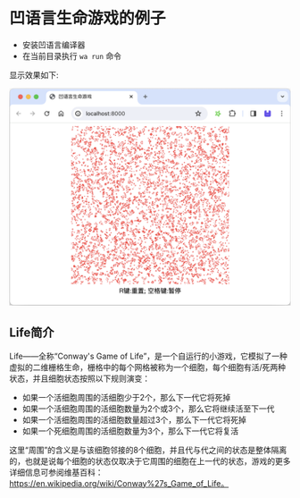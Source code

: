 # 凹语言生命游戏的例子

- 安装凹语言编译器
- 在当前目录执行 `wa run` 命令

显示效果如下:

![](screenshot.png)

## Life简介

Life——全称“Conway's Game of Life”，是一个自运行的小游戏，它模拟了一种虚拟的二维栅格生命，栅格中的每个网格被称为一个细胞，每个细胞有活/死两种状态，并且细胞状态按照以下规则演变：

- 如果一个活细胞周围的活细胞少于2个，那么下一代它将死掉
- 如果一个活细胞周围的活细胞数量为2个或3个，那么它将继续活至下一代
- 如果一个活细胞周围的活细胞数量超过3个，那么下一代它将死掉
- 如果一个死细胞周围的活细胞数量为3个，那么下一代它将复活

这里“周围”的含义是与该细胞邻接的8个细胞，并且代与代之间的状态是整体隔离的，也就是说每个细胞的状态仅取决于它周围的细胞在上一代的状态，游戏的更多详细信息可参阅维基百科：https://en.wikipedia.org/wiki/Conway%27s_Game_of_Life。

